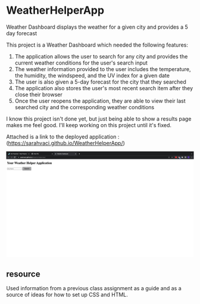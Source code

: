 # WeatherHelperApp


Weather Dashboard displays the weather for a given city and provides a 5 day forecast

This project is a Weather Dashboard which needed the following features:

1. The application allows the user to search for any city and provides the current weather conditions for the user's search input
2. The weather information provided to the user includes the temperature, the humidity, the windspeed, and the UV index for a given date
3. The user is also given a 5-day forecast for the city that they searched
4. The application also stores the user's most recent search item after they close their browser
5. Once the user reopens the application, they are able to view their last searched city and the corresponding weather conditions 


I know this project isn't done yet, but just being able to show a results page makes me feel good. I'll keep working on this project until it's fixed.

Attached is a link to the deployed application : (https://sarahvaci.github.io/WeatherHelperApp/)

<img width="1439" alt="WDashboard" src="Screen Shot 2022-09-11 at 12.30.40 AM.png">

## resource
Used information from a previous class assignment as a guide and as a source of ideas for how to set up CSS and HTML.

